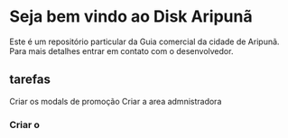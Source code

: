 # Seja bem vindo ao Disk Aripunã
Este é um repositório particular da Guia comercial da cidade de Aripunã. Para mais detalhes entrar em contato com o desenvolvedor.

## tarefas

Criar os modals de promoção
Criar a area admnistradora

### Criar o 